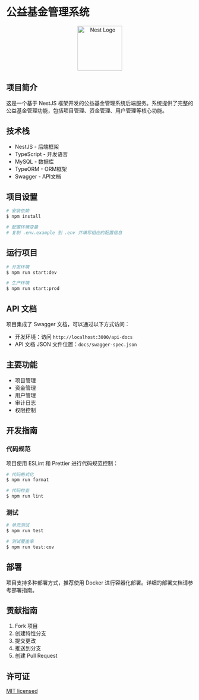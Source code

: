 # 公益基金管理系统

<p align="center">
  <a href="http://nestjs.com/" target="blank"><img src="https://nestjs.com/img/logo-small.svg" width="120" alt="Nest Logo" /></a>
</p>

## 项目简介

这是一个基于 NestJS 框架开发的公益基金管理系统后端服务。系统提供了完整的公益基金管理功能，包括项目管理、资金管理、用户管理等核心功能。

## 技术栈

- NestJS - 后端框架
- TypeScript - 开发语言
- MySQL - 数据库
- TypeORM - ORM框架
- Swagger - API文档

## 项目设置

```bash
# 安装依赖
$ npm install

# 配置环境变量
# 复制 .env.example 到 .env 并填写相应的配置信息
```

## 运行项目

```bash
# 开发环境
$ npm run start:dev

# 生产环境
$ npm run start:prod
```

## API 文档

项目集成了 Swagger 文档，可以通过以下方式访问：

- 开发环境：访问 `http://localhost:3000/api-docs`
- API 文档 JSON 文件位置：`docs/swagger-spec.json`

## 主要功能

- 项目管理
- 资金管理
- 用户管理
- 审计日志
- 权限控制

## 开发指南

### 代码规范

项目使用 ESLint 和 Prettier 进行代码规范控制：

```bash
# 代码格式化
$ npm run format

# 代码检查
$ npm run lint
```

### 测试

```bash
# 单元测试
$ npm run test

# 测试覆盖率
$ npm run test:cov
```

## 部署

项目支持多种部署方式，推荐使用 Docker 进行容器化部署。详细的部署文档请参考部署指南。

## 贡献指南

1. Fork 项目
2. 创建特性分支
3. 提交更改
4. 推送到分支
5. 创建 Pull Request

## 许可证

[MIT licensed](LICENSE)
